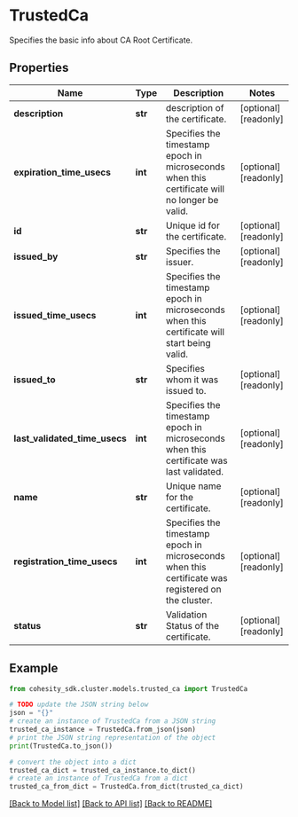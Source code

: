 # TrustedCa

Specifies the basic info about CA Root Certificate.

## Properties

Name | Type | Description | Notes
------------ | ------------- | ------------- | -------------
**description** | **str** | description of the certificate. | [optional] [readonly] 
**expiration_time_usecs** | **int** | Specifies the timestamp epoch in microseconds when this certificate will no longer be valid. | [optional] [readonly] 
**id** | **str** | Unique id for the certificate. | [optional] [readonly] 
**issued_by** | **str** | Specifies the issuer. | [optional] [readonly] 
**issued_time_usecs** | **int** | Specifies the timestamp epoch in microseconds when this certificate will start being valid. | [optional] [readonly] 
**issued_to** | **str** | Specifies whom it was issued to. | [optional] [readonly] 
**last_validated_time_usecs** | **int** | Specifies the timestamp epoch in microseconds when this certificate was last validated. | [optional] [readonly] 
**name** | **str** | Unique name for the certificate. | [optional] [readonly] 
**registration_time_usecs** | **int** | Specifies the timestamp epoch in microseconds when this certificate was registered on the cluster. | [optional] [readonly] 
**status** | **str** | Validation Status of the certificate. | [optional] [readonly] 

## Example

```python
from cohesity_sdk.cluster.models.trusted_ca import TrustedCa

# TODO update the JSON string below
json = "{}"
# create an instance of TrustedCa from a JSON string
trusted_ca_instance = TrustedCa.from_json(json)
# print the JSON string representation of the object
print(TrustedCa.to_json())

# convert the object into a dict
trusted_ca_dict = trusted_ca_instance.to_dict()
# create an instance of TrustedCa from a dict
trusted_ca_from_dict = TrustedCa.from_dict(trusted_ca_dict)
```
[[Back to Model list]](../README.md#documentation-for-models) [[Back to API list]](../README.md#documentation-for-api-endpoints) [[Back to README]](../README.md)


